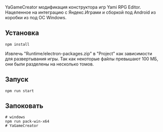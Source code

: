 YaGameCreator модификация конструктора игр Yami RPG Editor. Нацеленное на интеграцию с Яндекс.Играми и сборкой под Android из коробки из под ОС Windows.

## Установка 
```shell
npm install
```

Извлечь "Runtime/electron-packages.zip" в "Project" как зависимости для развертывания игры.
Так как некоторые файлы превышают 100 МБ, они были разделены на несколько томов.

## Запуск 
```shell
npm run start
```

## Запоковать 
```shell
# windows
npm run pack-win-x64
# YaGameCreator